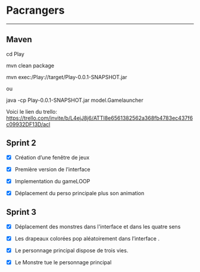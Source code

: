 # **Pacrangers**
*****
## Maven

cd Play

mvn clean package 

mvn exec:/Play://target/Play-0.0.1-SNAPSHOT.jar

ou

java -cp Play-0.0.1-SNAPSHOT.jar model.Gamelauncher

Voici le lien du trello: https://trello.com/invite/b/L4ejJ8j6/ATTI8e6561382562a368fb4783ec437f6c09932DF13D/acl

## Sprint 2 
- [x] Création d’une fenêtre de jeux 

- [x] Première version de l’interface

- [x] Implementation du gameLOOP

- [x] Déplacement du perso principale plus son animation
  
## Sprint 3
- [x] Déplacement des monstres dans l'interface et dans les quatre sens

- [x] Les drapeaux colorées pop aléatoirement dans l’interface .

- [x] Le personnage principal dispose de trois vies.

- [x] Le Monstre tue le personnage principal 


